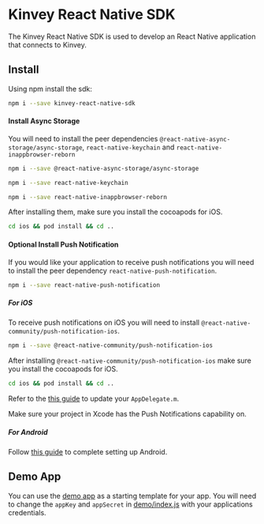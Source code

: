 # Kinvey React Native SDK

The Kinvey React Native SDK is used to develop an React Native application that connects to Kinvey.

## Install

Using npm install the sdk:

```bash
npm i --save kinvey-react-native-sdk
```

#### Install Async Storage

You will need to install the peer dependencies `@react-native-async-storage/async-storage`, `react-native-keychain` and `react-native-inappbrowser-reborn`

```bash
npm i --save @react-native-async-storage/async-storage
```

```bash
npm i --save react-native-keychain
```

```bash
npm i --save react-native-inappbrowser-reborn
```

After installing them, make sure you install the cocoapods for iOS.

```bash
cd ios && pod install && cd ..
```

#### **Optional** Install Push Notification

If you would like your application to receive push notifications you will need to install the peer dependency `react-native-push-notification`.

```bash
npm i --save react-native-push-notification
```

##### For iOS

To receive push notifications on iOS you will need to install `@react-native-community/push-notification-ios`.

```bash
npm i --save @react-native-community/push-notification-ios
```

After installing `@react-native-community/push-notification-ios` make sure you install the cocoapods for iOS.

```bash
cd ios && pod install && cd ..
```

Refer to the [this guide](https://github.com/react-native-community/react-native-push-notification-ios#appdelegatem) to update your `AppDelegate.m`.

Make sure your project in Xcode has the Push Notifications capability on.

##### For Android

Follow [this guide](https://github.com/zo0r/react-native-push-notification#android-manual-installation) to complete setting up Android.

## Demo App

You can use the [demo app](./demo) as a starting template for your app. You will need to change the `appKey` and `appSecret` in [demo/index.js](./demo/index.js) with your applications credentials.
